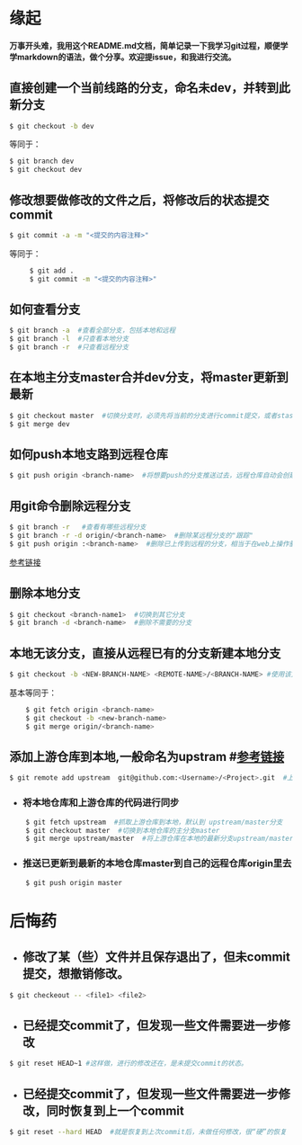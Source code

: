 # 缘起
#### 万事开头难，我用这个README.md文档，简单记录一下我学习git过程，顺便学学markdown的语法，做个分享。欢迎提issue，和我进行交流。



## 直接创建一个当前线路的分支，命名未dev，并转到此新分支
```sh
$ git checkout -b dev
```
等同于：
```sh
$ git branch dev
$ git checkout dev
```

## 修改想要做修改的文件之后，将修改后的状态提交commit
```sh
$ git commit -a -m "<提交的内容注释>"
```
等同于：
```sh
     $ git add .
     $ git commit -m "<提交的内容注释>"
```

## 如何查看分支
```sh
$ git branch -a  #查看全部分支，包括本地和远程
$ git branch -l  #只查看本地分支
$ git branch -r  #只查看远程分支
```

## 在本地主分支master合并dev分支，将master更新到最新
```sh
$ git checkout master  #切换分支时，必须先将当前的分支进行commit提交，或者stash暂存。
$ git merge dev
```

## 如何push本地支路到远程仓库
```sh
$ git push origin <branch-name>  #将想要push的分支推送过去，远程仓库自动会创建同名远程支路
```

## 用git命令删除远程分支
```sh
$ git branch -r   #查看有哪些远程分支
$ git branch -r -d origin/<branch-name>  #删除某远程分支的"跟踪"
$ git push origin :<branch-name>  #删除已上传到远程的分支，相当于在web上操作删除分支的操作
```

[参考链接](https://blog.csdn.net/furzoom/article/details/53002699)

## 删除本地分支
```sh
$ git checkout <branch-name1>  #切换到其它分支
$ git branch -d <branch-name>  #删除不需要的分支
```
## 本地无该分支，直接从远程已有的分支新建本地分支
```sh
$ git checkout -b <NEW-BRANCH-NAME> <REMOTE-NAME>/<BRANCH-NAME> #使用该方式会在本地新建分支，并自动切换到该本地分支
```
基本等同于：
```sh
    $ git fetch origin <branch-name>
    $ git checkout -b <new-branch-name>
    $ git merge origin/<branch-name>
```

## 添加上游仓库到本地,一般命名为upstram  #[参考链接](https://github.com/staticblog/wiki/wiki/%E4%BF%9D%E6%8C%81fork%E4%B9%8B%E5%90%8E%E7%9A%84%E9%A1%B9%E7%9B%AE%E5%92%8C%E4%B8%8A%E6%B8%B8%E5%90%8C%E6%AD%A5)

```sh
$ git remote add upstream  git@github.com:<Username>/<Project>.git  #上游仓库，一般就是原仓库。
```
* ### 将本地仓库和上游仓库的代码进行同步
```sh
    $ git fetch upstream  #抓取上游仓库到本地，默认到 upstream/master分支
    $ git checkout master  #切换到本地仓库的主分支master 
    $ git merge upstream/master  #将上游仓库在本地的最新分支upstream/master，合并到自己本地仓库的master分支，以保持最新状态。
```
* ### 推送已更新到最新的本地仓库master到自己的远程仓库origin里去
```
    $ git push origin master
```

# 后悔药

* ## 修改了某（些）文件并且保存退出了，但未commit提交，想撤销修改。
```sh
$ git checkeout -- <file1> <file2>
```

* ##  已经提交commit了，但发现一些文件需要进一步修改
```sh
$ git reset HEAD~1 #这样做，进行的修改还在，是未提交commit的状态。
```

* ##  已经提交commit了，但发现一些文件需要进一步修改，同时恢复到上一个commit
```sh
$ git reset --hard HEAD  #就是恢复到上次commit后，未做任何修改，很“硬”的恢复
```
